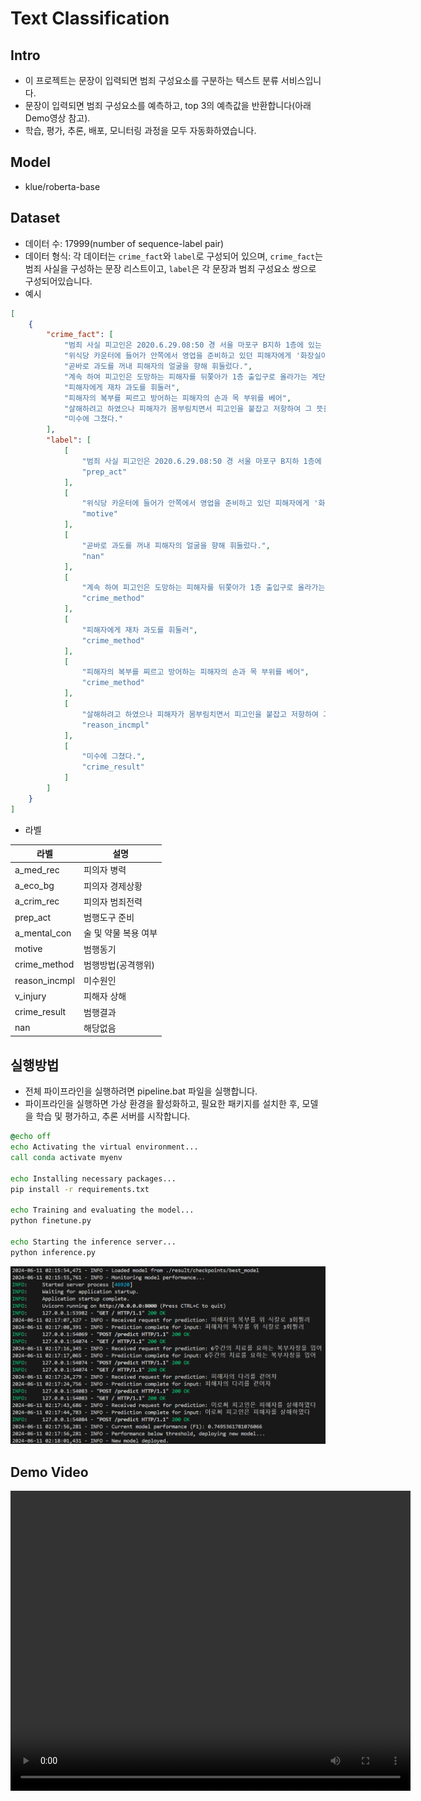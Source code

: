 # Text Classification

## Intro
- 이 프로젝트는 문장이 입력되면 범죄 구성요소를 구분하는 텍스트 분류 서비스입니다.
- 문장이 입력되면 범죄 구성요소를 예측하고, top 3의 예측값을 반환합니다(아래 Demo영상 참고).
- 학습, 평가, 추론, 배포, 모니터링 과정을 모두 자동화하였습니다.

## Model
- klue/roberta-base

## Dataset
- 데이터 수: 17999(number of sequence-label pair)
- 데이터 형식: 각 데이터는 `crime_fact`와 `label`로 구성되어 있으며, `crime_fact`는 범죄 사실을 구성하는 문장 리스트이고, `label`은 각 문장과 범죄 구성요소 쌍으로 구성되어있습니다.
- 예시
```json
[
    {
        "crime_fact": [
            "범죄 사실 피고인은 2020.6.29.08:50 경 서울 마포구 B지하 1층에 있는 피해자 C(58세)이 운영하는 'D' 식당에서, 미리 준비한 과도(총길이 22cm. 칼날길이 12cm)를 입고 있던 조끼 주머니에 감춘채",
            "위식당 카운터에 들어가 안쪽에서 영업을 준비하고 있던 피해자에게 '화장실이 어디냐, 니가 사장이냐'라고 묻고 피해자가 바로 대답하지 않자 피해자의 태도가 기분 나쁘다는 이유로",
            "곧바로 과도를 꺼내 피해자의 얼굴을 향해 휘둘렀다.",
            "계속 하여 피고인은 도망하는 피해자를 뒤쫓아가 1층 출입구로 올라가는 계단에서 피해자를 붙잡아 주저앉힌 후",
            "피해자에게 재차 과도를 휘둘러",
            "피해자의 복부를 찌르고 방어하는 피해자의 손과 목 부위를 베어",
            "살해하려고 하였으나 피해자가 몸부림치면서 피고인을 붙잡고 저항하여 그 뜻을 이루지 못하고",
            "미수에 그쳤다."
        ],
        "label": [
            [
                "범죄 사실 피고인은 2020.6.29.08:50 경 서울 마포구 B지하 1층에 있는 피해자 C(58세)이 운영하는 'D' 식당에서, 미리 준비한 과도(총길이 22cm. 칼날길이 12cm)를 입고 있던 조끼 주머니에 감춘채",
                "prep_act"
            ],
            [
                "위식당 카운터에 들어가 안쪽에서 영업을 준비하고 있던 피해자에게 '화장실이 어디냐, 니가 사장이냐'라고 묻고 피해자가 바로 대답하지 않자 피해자의 태도가 기분 나쁘다는 이유로",
                "motive"
            ],
            [
                "곧바로 과도를 꺼내 피해자의 얼굴을 향해 휘둘렀다.",
                "nan"
            ],
            [
                "계속 하여 피고인은 도망하는 피해자를 뒤쫓아가 1층 출입구로 올라가는 계단에서 피해자를 붙잡아 주저앉힌 후",
                "crime_method"
            ],
            [
                "피해자에게 재차 과도를 휘둘러",
                "crime_method"
            ],
            [
                "피해자의 복부를 찌르고 방어하는 피해자의 손과 목 부위를 베어",
                "crime_method"
            ],
            [
                "살해하려고 하였으나 피해자가 몸부림치면서 피고인을 붙잡고 저항하여 그 뜻을 이루지 못하고",
                "reason_incmpl"
            ],
            [
                "미수에 그쳤다.",
                "crime_result"
            ]
        ]
    }
]
```

- 라벨

| 라벨            | 설명               |
| --------------- | ------------------ |
| a_med_rec       | 피의자 병력        |
| a_eco_bg        | 피의자 경제상황    |
| a_crim_rec      | 피의자 범죄전력    |
| prep_act        | 범행도구 준비      |
| a_mental_con    | 술 및 약물 복용 여부|
| motive          | 범행동기           |
| crime_method    | 범행방법(공격행위) |
| reason_incmpl   | 미수원인           |
| v_injury        | 피해자 상해        |
| crime_result    | 범행결과           |
| nan             | 해당없음           |

## 실행방법
- 전체 파이프라인을 실행하려면 pipeline.bat 파일을 실행합니다.
- 파이프라인을 실행하면 가상 환경을 활성화하고, 필요한 패키지를 설치한 후, 모델을 학습 및 평가하고, 추론 서버를 시작합니다.


```bat
@echo off
echo Activating the virtual environment...
call conda activate myenv

echo Installing necessary packages...
pip install -r requirements.txt

echo Training and evaluating the model...
python finetune.py

echo Starting the inference server...
python inference.py
```

![alt text](image.png)

## Demo Video
<video width="640" height="480" controls>
  <source src="./Demo.mp4" type="video/mp4">
  Your browser does not support the video tag.
</video>
